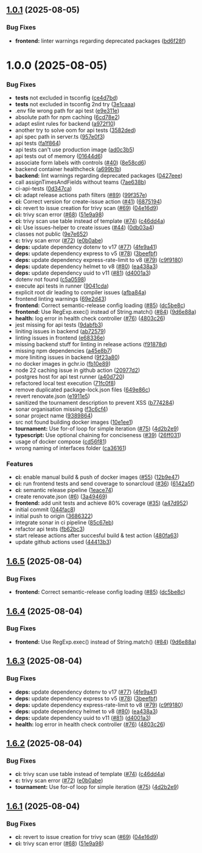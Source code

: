 ## [1.0.1](https://github.com/homa8511/turnier-app/compare/backend-v1.0.0...backend-v1.0.1) (2025-08-05)


### Bug Fixes

* **frontend:** linter warnings regarding deprecated packages ([bd6f28f](https://github.com/homa8511/turnier-app/commit/bd6f28fb718c992daac2247073384365222a4162))

# 1.0.0 (2025-08-05)


### Bug Fixes

* __tests__ not excluded in tsconfig ([ce4d7bd](https://github.com/homa8511/turnier-app/commit/ce4d7bd8da81e854bc2a34a58929d76faa30eaff))
* __tests__ not excluded in tsconfig 2nd try ([3e1caaa](https://github.com/homa8511/turnier-app/commit/3e1caaaf4a26795d329664e7d0548ab3f37af239))
* .env file wrong path for api test ([e9e311e](https://github.com/homa8511/turnier-app/commit/e9e311e18327a08a41d1426c3893bf3263378d0b))
* absolute path for npm caching ([6cd78e2](https://github.com/homa8511/turnier-app/commit/6cd78e22e849cfc82a3a69963baa0542a3d75ba2))
* adapt eslint rules for backend ([a972f10](https://github.com/homa8511/turnier-app/commit/a972f1089af74cf8291584d01650143897114995))
* another try to solve oom for api tests ([3582ded](https://github.com/homa8511/turnier-app/commit/3582dede40c6223116ca56936e9202d9773ccee5))
* api spec path in server.ts ([957e0f3](https://github.com/homa8511/turnier-app/commit/957e0f3860b354536d9be1a3e161c9865c72978b))
* api tests ([fa1f864](https://github.com/homa8511/turnier-app/commit/fa1f864b4dd5cc09d59458e7433ddec39c494cc3))
* api tests can't use production image ([ad0c3b5](https://github.com/homa8511/turnier-app/commit/ad0c3b5c5b0b08ba4615187ce8b06d8eb4a36f44))
* api tests out of memory ([01644d6](https://github.com/homa8511/turnier-app/commit/01644d6f6d32283562b0ea859747d33ed35c885f))
* associate form labels with controls ([#40](https://github.com/homa8511/turnier-app/issues/40)) ([8e58cd6](https://github.com/homa8511/turnier-app/commit/8e58cd68ef2dc2b96900eb376e510d65a116c01d))
* backend container healthcheck ([a699b1b](https://github.com/homa8511/turnier-app/commit/a699b1bc9e37ad6df2d9326eafdd1c5fea425d9d))
* **backend:** lint warnings regarding deprecated packages ([0427eee](https://github.com/homa8511/turnier-app/commit/0427eee4d0e9839d9d9e2948b0bb0e30c94b221b))
* call assignTimesAndFields without teams ([7ae638b](https://github.com/homa8511/turnier-app/commit/7ae638b34a4d69f41b8158ed0b78418dabf301a3))
* ci-api-tests ([0d347ca](https://github.com/homa8511/turnier-app/commit/0d347ca6789ed83585e4efbc9f2a0458cf40f2f2))
* **ci:** adapt release actions path filters ([#89](https://github.com/homa8511/turnier-app/issues/89)) ([99f357e](https://github.com/homa8511/turnier-app/commit/99f357e331939a55c43c6d4afccdd9a077f79f02))
* **ci:** Correct version for create-issue action ([#41](https://github.com/homa8511/turnier-app/issues/41)) ([6875194](https://github.com/homa8511/turnier-app/commit/687519452a234f97da7a2749b0f893b199e907e6))
* **ci:** revert to issue creation for trivy scan ([#69](https://github.com/homa8511/turnier-app/issues/69)) ([04e16d9](https://github.com/homa8511/turnier-app/commit/04e16d92364b9b94034dc4c2c4428b8afc0661bf))
* **ci:** trivy scan error ([#68](https://github.com/homa8511/turnier-app/issues/68)) ([51e9a98](https://github.com/homa8511/turnier-app/commit/51e9a98d903e6d52ed8395471385eb00a75ca3a9))
* **ci:** trivy scan use table instead of template ([#74](https://github.com/homa8511/turnier-app/issues/74)) ([c46dd4a](https://github.com/homa8511/turnier-app/commit/c46dd4a1876c8dc72053b6e86426eae6072c9c39))
* **ci:** Use issues-helper to create issues ([#44](https://github.com/homa8511/turnier-app/issues/44)) ([0db03a4](https://github.com/homa8511/turnier-app/commit/0db03a48bf6997e9f26763f2c9a41bdc84b7959a))
* classes not public ([9e7e652](https://github.com/homa8511/turnier-app/commit/9e7e65218ae3c01e4ec903d0b29334db947f689f))
* **c:** trivy scan error ([#72](https://github.com/homa8511/turnier-app/issues/72)) ([e0b0abe](https://github.com/homa8511/turnier-app/commit/e0b0abed427cb6ed4400c51959c84d7cbb5e7a81))
* **deps:** update dependency dotenv to v17 ([#77](https://github.com/homa8511/turnier-app/issues/77)) ([4fe9a41](https://github.com/homa8511/turnier-app/commit/4fe9a415e698ed49b0882f52a7a66b84a3b37c63))
* **deps:** update dependency express to v5 ([#78](https://github.com/homa8511/turnier-app/issues/78)) ([3beefbf](https://github.com/homa8511/turnier-app/commit/3beefbf933432de719501ff587c20af32ab784d2))
* **deps:** update dependency express-rate-limit to v8 ([#79](https://github.com/homa8511/turnier-app/issues/79)) ([c9f9180](https://github.com/homa8511/turnier-app/commit/c9f9180aeb55523c5a5ef7080515925523394424))
* **deps:** update dependency helmet to v8 ([#80](https://github.com/homa8511/turnier-app/issues/80)) ([ea438a3](https://github.com/homa8511/turnier-app/commit/ea438a364cddeffbf4c99c70ce9eff6c0673369f))
* **deps:** update dependency uuid to v11 ([#81](https://github.com/homa8511/turnier-app/issues/81)) ([d4001a3](https://github.com/homa8511/turnier-app/commit/d4001a3ba22aaab6a2035174b1b84ba77e5f3afe))
* dotenv not found ([c5a0598](https://github.com/homa8511/turnier-app/commit/c5a05988e3def81f57b1dafc56e45fa7eb72a856))
* execute api tests in runner ([9041cda](https://github.com/homa8511/turnier-app/commit/9041cda8e209d9fe2505de82c110d60b90d0cace))
* explicit root dir leading to compiler issues ([afba84a](https://github.com/homa8511/turnier-app/commit/afba84a3d48accdbfc35280a25bf8f759eec2420))
* frontend linting warnings ([69e2d43](https://github.com/homa8511/turnier-app/commit/69e2d436106f753df87a04587554eca03b93100c))
* **frontend:** Correct semantic-release config loading ([#85](https://github.com/homa8511/turnier-app/issues/85)) ([dc5be8c](https://github.com/homa8511/turnier-app/commit/dc5be8c57ff5e74124ad09e07000d138108d0285))
* **frontend:** Use RegExp.exec() instead of String.match() ([#84](https://github.com/homa8511/turnier-app/issues/84)) ([9d6e88a](https://github.com/homa8511/turnier-app/commit/9d6e88a6f95aaebbf07745c005bc50421aa5efe3))
* **health:** log error in health check controller ([#76](https://github.com/homa8511/turnier-app/issues/76)) ([4803c26](https://github.com/homa8511/turnier-app/commit/4803c261aeff5e04df991f95905182bbccf07277))
* jest missing for api tests ([9dabfb3](https://github.com/homa8511/turnier-app/commit/9dabfb38fc7365a8e806c822f1f27ebb59b104d2))
* liniting issues in backend ([ab72579](https://github.com/homa8511/turnier-app/commit/ab72579ea4ec238da9b725cbe594e4829cc6b4c9))
* linting issues in frontend ([e68336e](https://github.com/homa8511/turnier-app/commit/e68336ee31589eab0d8d71929a0987baee055eec))
* missing backend stuff for linting in release actions ([f91878d](https://github.com/homa8511/turnier-app/commit/f91878dbc45cb84719034e32a65cb35f4c204ce6))
* missing npm dependencies ([a45e8b7](https://github.com/homa8511/turnier-app/commit/a45e8b7b1365b68518ce48e36cdaa9309be2bd8c))
* more liniting issues in backend ([9f23a80](https://github.com/homa8511/turnier-app/commit/9f23a8015f10f47f43bb7d33d18ca3219c16b435))
* no docker images in gchr.io ([fb10e89](https://github.com/homa8511/turnier-app/commit/fb10e89944b64c74af795d785bc18bf4a2fd9649))
* node 22 caching issue in github action ([20977d2](https://github.com/homa8511/turnier-app/commit/20977d2ddcd0989dcd6a4aa59811922fd25423da))
* postgres host for api test runner ([a40d720](https://github.com/homa8511/turnier-app/commit/a40d720938a1465e58bc85a29ab46f86e54dc5fb))
* refactored local test execution ([71fc0f8](https://github.com/homa8511/turnier-app/commit/71fc0f8bf8fa5cd2a37be1c92c92f823d4226ee3))
* remove duplicated package-lock.json files ([649e86c](https://github.com/homa8511/turnier-app/commit/649e86c9951239f0057be808bcd251748f660041))
* revert renovate.json ([e1911e5](https://github.com/homa8511/turnier-app/commit/e1911e5526b7b3ddf438c476021eea1382bb5ede))
* sanitized the tournament description to prevent XSS ([b774284](https://github.com/homa8511/turnier-app/commit/b774284f236bca19e8c1ff98242d915ecb64eee1))
* sonar organisation missing ([f3c6cf4](https://github.com/homa8511/turnier-app/commit/f3c6cf49ad702195656ab1678abf9179bd6f347b))
* sonar project name ([9389864](https://github.com/homa8511/turnier-app/commit/9389864c7df42dbf55831b0ff55006efa89f450f))
* src not found building docker images ([10e1ee1](https://github.com/homa8511/turnier-app/commit/10e1ee193f822a8fca99a2ca551e7dfbccdad80e))
* **tournament:** Use for-of loop for simple iteration ([#75](https://github.com/homa8511/turnier-app/issues/75)) ([4d2b2e9](https://github.com/homa8511/turnier-app/commit/4d2b2e9114e37627ae98633f3d0af2fd5d367b9b))
* **typescript:** Use optional chaining for conciseness ([#39](https://github.com/homa8511/turnier-app/issues/39)) ([26ff031](https://github.com/homa8511/turnier-app/commit/26ff0314e330e0b923686b2f277dc7243f474aa9))
* usage of docker compose ([cd56f81](https://github.com/homa8511/turnier-app/commit/cd56f8169491b3f3d4bdb68042e404a8860c471e))
* wrong naming of interfaces folder ([ca36161](https://github.com/homa8511/turnier-app/commit/ca36161ab8645c00a0d708186a83a6d13541edbc))


### Features

* **ci:** enable manual build & push of docker images ([#55](https://github.com/homa8511/turnier-app/issues/55)) ([12b9e47](https://github.com/homa8511/turnier-app/commit/12b9e47c96e4c041f6bbe190cb40f5b48cf8d26c))
* **ci:** run frontend tests and send coverage to sonarcloud ([#36](https://github.com/homa8511/turnier-app/issues/36)) ([6142a5f](https://github.com/homa8511/turnier-app/commit/6142a5fedbedd107ba3bb5a109bc62b339788e20))
* **ci:** semantic release pipeline ([1eace74](https://github.com/homa8511/turnier-app/commit/1eace745a4bfc859d1c570cf89d6ab59b3ee4880))
* create renovate.json ([#6](https://github.com/homa8511/turnier-app/issues/6)) ([3a49469](https://github.com/homa8511/turnier-app/commit/3a49469336c84d5da36f8b8e214acf81c7aa75a3))
* **frontend:** add unit tests and achieve 80% coverage ([#35](https://github.com/homa8511/turnier-app/issues/35)) ([a47d952](https://github.com/homa8511/turnier-app/commit/a47d9525038bda59ab2f1226b13534c06c2efbf8))
* initial commit ([044fac8](https://github.com/homa8511/turnier-app/commit/044fac8b3cbdc34c364e5d4f40f2c67bf74d7d84))
* initial push to origin ([3686322](https://github.com/homa8511/turnier-app/commit/3686322e54cb5da450510b178fe8cafe2fb8265e))
* integrate sonar in ci pipeline ([85c67eb](https://github.com/homa8511/turnier-app/commit/85c67eb15b62f8c5c10e458b86699be178729846))
* refactor api tests ([fb62bc3](https://github.com/homa8511/turnier-app/commit/fb62bc3002ac4b1e810dd2601ae783dcd4103142))
* start release actions after succesful build & test action ([480fa63](https://github.com/homa8511/turnier-app/commit/480fa63fcb4475255c4688f0783de9d4fcc18f04))
* update github actions used ([44413b3](https://github.com/homa8511/turnier-app/commit/44413b30de8e1de724e2c4cf31d0435c93bf670e))

## [1.6.5](https://github.com/homa8511/turnier-app/compare/v1.6.4...v1.6.5) (2025-08-04)


### Bug Fixes

* **frontend:** Correct semantic-release config loading ([#85](https://github.com/homa8511/turnier-app/issues/85)) ([dc5be8c](https://github.com/homa8511/turnier-app/commit/dc5be8c57ff5e74124ad09e07000d138108d0285))

## [1.6.4](https://github.com/homa8511/turnier-app/compare/v1.6.3...v1.6.4) (2025-08-04)


### Bug Fixes

* **frontend:** Use RegExp.exec() instead of String.match() ([#84](https://github.com/homa8511/turnier-app/issues/84)) ([9d6e88a](https://github.com/homa8511/turnier-app/commit/9d6e88a6f95aaebbf07745c005bc50421aa5efe3))

## [1.6.3](https://github.com/homa8511/turnier-app/compare/v1.6.2...v1.6.3) (2025-08-04)


### Bug Fixes

* **deps:** update dependency dotenv to v17 ([#77](https://github.com/homa8511/turnier-app/issues/77)) ([4fe9a41](https://github.com/homa8511/turnier-app/commit/4fe9a415e698ed49b0882f52a7a66b84a3b37c63))
* **deps:** update dependency express to v5 ([#78](https://github.com/homa8511/turnier-app/issues/78)) ([3beefbf](https://github.com/homa8511/turnier-app/commit/3beefbf933432de719501ff587c20af32ab784d2))
* **deps:** update dependency express-rate-limit to v8 ([#79](https://github.com/homa8511/turnier-app/issues/79)) ([c9f9180](https://github.com/homa8511/turnier-app/commit/c9f9180aeb55523c5a5ef7080515925523394424))
* **deps:** update dependency helmet to v8 ([#80](https://github.com/homa8511/turnier-app/issues/80)) ([ea438a3](https://github.com/homa8511/turnier-app/commit/ea438a364cddeffbf4c99c70ce9eff6c0673369f))
* **deps:** update dependency uuid to v11 ([#81](https://github.com/homa8511/turnier-app/issues/81)) ([d4001a3](https://github.com/homa8511/turnier-app/commit/d4001a3ba22aaab6a2035174b1b84ba77e5f3afe))
* **health:** log error in health check controller ([#76](https://github.com/homa8511/turnier-app/issues/76)) ([4803c26](https://github.com/homa8511/turnier-app/commit/4803c261aeff5e04df991f95905182bbccf07277))

## [1.6.2](https://github.com/homa8511/turnier-app/compare/v1.6.1...v1.6.2) (2025-08-04)


### Bug Fixes

* **ci:** trivy scan use table instead of template ([#74](https://github.com/homa8511/turnier-app/issues/74)) ([c46dd4a](https://github.com/homa8511/turnier-app/commit/c46dd4a1876c8dc72053b6e86426eae6072c9c39))
* **c:** trivy scan error ([#72](https://github.com/homa8511/turnier-app/issues/72)) ([e0b0abe](https://github.com/homa8511/turnier-app/commit/e0b0abed427cb6ed4400c51959c84d7cbb5e7a81))
* **tournament:** Use for-of loop for simple iteration ([#75](https://github.com/homa8511/turnier-app/issues/75)) ([4d2b2e9](https://github.com/homa8511/turnier-app/commit/4d2b2e9114e37627ae98633f3d0af2fd5d367b9b))

## [1.6.1](https://github.com/homa8511/turnier-app/compare/v1.6.0...v1.6.1) (2025-08-04)


### Bug Fixes

* **ci:** revert to issue creation for trivy scan ([#69](https://github.com/homa8511/turnier-app/issues/69)) ([04e16d9](https://github.com/homa8511/turnier-app/commit/04e16d92364b9b94034dc4c2c4428b8afc0661bf))
* **ci:** trivy scan error ([#68](https://github.com/homa8511/turnier-app/issues/68)) ([51e9a98](https://github.com/homa8511/turnier-app/commit/51e9a98d903e6d52ed8395471385eb00a75ca3a9))
